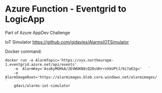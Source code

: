 # Azure Function - Eventgrid to LogicApp

Part of Azure AppDev Challenge

IoT Simulator https://github.com/gidavies/AlarmsIOTSimulator

Docker command:

```
docker run -e AlarmTopic='https://xxx.northeurope-1.eventgrid.azure.net/api/events'  `
    -e  AlarmKey='AsoKyMOHkA/2EVWUKN8cQ28sUHrrnXkUPtJ/9i7aE2g='   `
    -e AlarmImageRoot='https://alarmimages.blob.core.windows.net/alarmimages/'  `
    gdavi/alarms-iot-simulator
```
